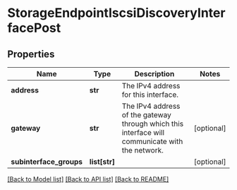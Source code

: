 # StorageEndpointIscsiDiscoveryInterfacePost

## Properties
Name | Type | Description | Notes
------------ | ------------- | ------------- | -------------
**address** | **str** | The IPv4 address for this interface. | 
**gateway** | **str** | The IPv4 address of the gateway through which this interface will communicate with the network. | [optional] 
**subinterface_groups** | **list[str]** |  | [optional] 

[[Back to Model list]](../README.md#documentation-for-models) [[Back to API list]](../README.md#documentation-for-api-endpoints) [[Back to README]](../README.md)

